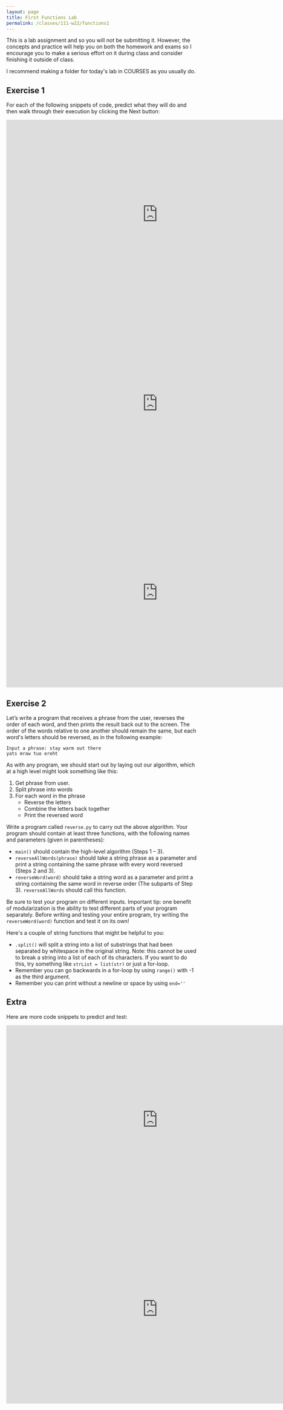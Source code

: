 ```yaml
---
layout: page
title: First Functions Lab 
permalink: /classes/111-w22/functions1
---
```


This is a lab assignment and so you will not be submitting it.
However, the concepts and practice will help you on both the homework and exams so I encourage you to make a serious effort on it during class and consider finishing it outside of class.

I recommend making a folder for today's lab in COURSES as you usually do.

## Exercise 1
For each of the following snippets of code, predict what they will do and then walk through their execution by clicking the Next button:

<iframe width="800" height="500" frameborder="0" src="https://pythontutor.com/iframe-embed.html#code=x%20%3D%203%0A%0Adef%20f%28x%29%3A%0A%20%20%20%20print%28x%2B3%29%0A%0Af%285%29%0Aprint%28x%29%0A&codeDivHeight=400&codeDivWidth=350&cumulative=false&curInstr=0&heapPrimitives=nevernest&origin=opt-frontend.js&py=3&rawInputLstJSON=%5B%5D&textReferences=false"> </iframe>

<iframe width="800" height="500" frameborder="0" src="https://pythontutor.com/iframe-embed.html#code=def%20g%28y%29%3A%0A%20%20%20%20a%20%3D%204%0A%20%20%20%20print%28a%20%2B%20y%29%0A%0Ag%281%29%0Aprint%28a%29%0A&codeDivHeight=400&codeDivWidth=350&cumulative=false&curInstr=0&heapPrimitives=nevernest&origin=opt-frontend.js&py=3&rawInputLstJSON=%5B%5D&textReferences=false"> </iframe>

<iframe width="800" height="500" frameborder="0" src="https://pythontutor.com/iframe-embed.html#code=def%20peacock%28%29%3A%0A%20%20%20%20print%28msg%29%0A%20%20%20%20print%28'Caw!'%29%0A%0Adef%20main%28%29%3A%0A%20%20%20%20msg%20%3D%20'Quiet...'%0A%20%20%20%20peacock%28%29%0A%20%20%20%20msg%20%3D%20'Wow!'%0A%20%20%20%20peacock%28%29%0A%0Amain%28%29%0A&codeDivHeight=400&codeDivWidth=350&cumulative=false&curInstr=0&heapPrimitives=nevernest&origin=opt-frontend.js&py=3&rawInputLstJSON=%5B%5D&textReferences=false"> </iframe>

## Exercise 2

Let’s write a program that receives a phrase from the user, reverses the order of each word, and then prints the result back out to the screen. 
The order of the words relative to one another should remain the same, but each word's letters should be reversed, as in the following example:
```
Input a phrase: stay warm out there
yats mraw tuo ereht
```

As with any program, we should start out by laying out our algorithm, which at a high level might look something like this:
1. Get phrase from user.
2. Split phrase into words
3. For each word in the phrase
    * Reverse the letters
    * Combine the letters back together
    * Print the reversed word

Write a program called `reverse.py` to carry out the above algorithm. 
Your program should contain at least three functions, with the following names and parameters (given in parentheses):
* `main()` should contain the high-level algorithm (Steps 1 – 3).
* `reverseAllWords(phrase)` should take a string phrase as a parameter and print a string containing the same phrase with every word reversed (Steps 2 and 3).
* `reverseWord(word)` should take a string word as a parameter and print a string containing the same word in reverse order (The subparts of Step 3). `reverseAllWords` should call this function.

Be sure to test your program on different inputs. 
Important tip: one benefit of modularization is the ability to test different parts of your program separately. 
Before writing and testing your entire program, try writing the `reverseWord(word)` function and test it on its own!

Here's a couple of string functions that might be helpful to you:
* `.split()` will split a string into a list of substrings that had been separated by whitespace in the original string. Note: this cannot be used to break a string into a list of each of its characters. If you want to do this, try something like `strList = list(str)` or just a for-loop.
* Remember you can go backwards in a for-loop by using `range()` with -1 as the third argument.
* Remember you can print without a newline or space by using `end=''`


## Extra
Here are more code snippets to predict and test:

<iframe width="800" height="500" frameborder="0" src="https://pythontutor.com/iframe-embed.html#code=b%20%3D%204%0A%0Adef%20h%28z%29%3A%0A%20%20%20%20print%28z%20%2B%20b%29%0A%0Ac%20%3D%203%0Ah%28c%29%0A%0A&codeDivHeight=400&codeDivWidth=350&cumulative=false&curInstr=0&heapPrimitives=nevernest&origin=opt-frontend.js&py=3&rawInputLstJSON=%5B%5D&textReferences=false"> </iframe>

<iframe width="800" height="500" frameborder="0" src="https://pythontutor.com/iframe-embed.html#code=def%20foo%28n%29%3A%0A%20%20%20%20print%28n%29%0A%20%20%20%20n%20%2B%3D%201%0A%20%20%20%20print%28n%29%0A%0Ax%20%3D%203%0A%0Afoo%28x%29%0A%0Aprint%28x%29%0A%0A&codeDivHeight=400&codeDivWidth=350&cumulative=false&curInstr=0&heapPrimitives=nevernest&origin=opt-frontend.js&py=3&rawInputLstJSON=%5B%5D&textReferences=false"> </iframe>